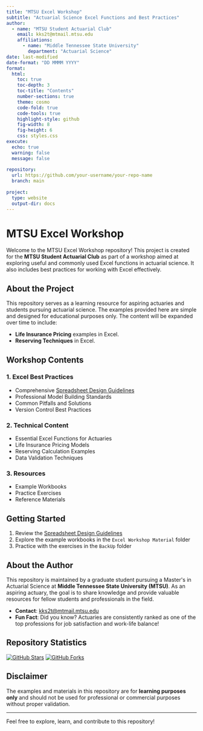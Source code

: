 ```yaml
---
title: "MTSU Excel Workshop"
subtitle: "Actuarial Science Excel Functions and Best Practices"
author: 
  - name: "MTSU Student Actuarial Club"
    email: kks2t@mtmail.mtsu.edu
    affiliations:
      - name: "Middle Tennessee State University"
        department: "Actuarial Science"
date: last-modified
date-format: "DD MMMM YYYY"
format:
  html:
    toc: true
    toc-depth: 3
    toc-title: "Contents"
    number-sections: true
    theme: cosmo
    code-fold: true
    code-tools: true
    highlight-style: github
    fig-width: 8
    fig-height: 6
    css: styles.css
execute:
  echo: true
  warning: false
  message: false
  
repository:
  url: https://github.com/your-username/your-repo-name
  branch: main
  
project:
  type: website
  output-dir: docs
---
```


# MTSU Excel Workshop

Welcome to the MTSU Excel Workshop repository! This project is created for the **MTSU Student Actuarial Club** as part of a workshop aimed at exploring useful and commonly used Excel functions in actuarial science. It also includes best practices for working with Excel effectively.

## About the Project
This repository serves as a learning resource for aspiring actuaries and students pursuing actuarial science. The examples provided here are simple and designed for educational purposes only. The content will be expanded over time to include:

- **Life Insurance Pricing** examples in Excel.
- **Reserving Techniques** in Excel.

## Workshop Contents

### 1. Excel Best Practices
- Comprehensive [Spreadsheet Design Guidelines](Workshop.qmd#sec-design)
- Professional Model Building Standards
- Common Pitfalls and Solutions
- Version Control Best Practices

### 2. Technical Content
- Essential Excel Functions for Actuaries
- Life Insurance Pricing Models
- Reserving Calculation Examples
- Data Validation Techniques

### 3. Resources
- Example Workbooks
- Practice Exercises
- Reference Materials

## Getting Started
1. Review the [Spreadsheet Design Guidelines](Workshop.qmd#sec-design)
2. Explore the example workbooks in the `Excel Workshop Material` folder
3. Practice with the exercises in the `BackUp` folder

## About the Author
This repository is maintained by a graduate student pursuing a Master's in Actuarial Science at **Middle Tennessee State University (MTSU)**. As an aspiring actuary, the goal is to share knowledge and provide valuable resources for fellow students and professionals in the field.

- **Contact**: [kks2t@mtmail.mtsu.edu](mailto:kks2t@mtmail.mtsu.edu)
- **Fun Fact**: Did you know? Actuaries are consistently ranked as one of the top professions for job satisfaction and work-life balance!

## Repository Statistics
[![GitHub Stars](https://img.shields.io/github/stars/your-username/your-repo-name?style=social)](https://github.com/your-username/your-repo-name/stargazers)
[![GitHub Forks](https://img.shields.io/github/forks/your-username/your-repo-name?style=social)](https://github.com/your-username/your-repo-name/network/members)

## Disclaimer
The examples and materials in this repository are for **learning purposes only** and should not be used for professional or commercial purposes without proper validation.

---

Feel free to explore, learn, and contribute to this repository!

